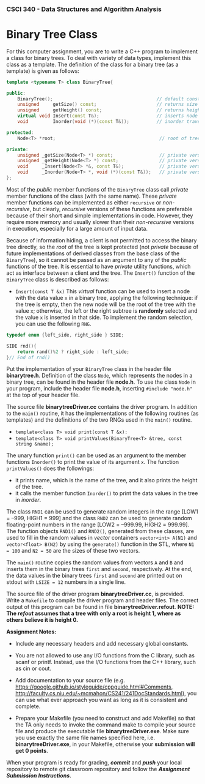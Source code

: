 ### CSCI 340 - Data Structures and Algorithm Analysis

# Binary Tree Class

For this computer assignment, you are to write a C++ program to implement a class for binary trees. To deal with variety of data types, implement this class as a template. The definition of the class for a binary tree (as a template) is given as follows:

```c++
template <typename T> class BinaryTree{

public:
    BinaryTree();                                      // default constructor
    unsigned     getSize() const;                      // returns size of tree
    unsigned     getHeight() const;                    // returns height of tree
    virtual void Insert(const T&);                     // inserts node in tree
    void         Inorder(void (*)(const T&));          // inorder traversal of tree

protected:
    Node<T> *root;                                      // root of tree

private:
    unsigned _getSize(Node<T> *) const;                 // private version of getSize()
    unsigned _getHeight(Node<T> *) const;               // private version of getHeight()
    void     _Insert(Node<T> *&, const T&);             // private version of Insert()
    void     _Inorder(Node<T> *, void (*)(const T&));   // private version of Inorder()
};
```

Most of the *public* member functions of the `BinaryTree` class call *private* member functions of the class (with the same name). These *private* member functions can be implemented as either `recursive` or *non-recursive*, but clearly, *recursive* versions of these functions are preferable because of their short and simple implementations in code. However, they require more memory and usually slower than their *non-recursive* versions in execution, especially for a large amount of input data.

Because of information hiding, a client is not permitted to access the binary tree directly, so the *root* of the tree is kept protected (not *private* because of future implementations of derived classes from the base class of the `BinaryTree`), so it cannot be passed as an argument to any of the *public* functions of the tree. It is essential to have *private* utility functions, which act as interface between a client and the tree. The `Insert()` function of the `BinaryTree` class is described as follows:

- `Insert(const T &x)` This *virtual* function can be used to insert a node with the data value `x` in a binary tree, applying the following technique: if the tree is empty, then the new node will be the root of the tree with the value `x`; otherwise, the left or the right subtree is **randomly** selected and the value `x` is inserted in that side. To implement the random selection, you can use the following `RNG`.

```c++
typedef enum {left_side, right_side } SIDE;

SIDE rnd(){ 
    return rand()%2 ? right_side : left_side;
}// End of rnd()
```

Put the implementation of your `BinaryTree` class in the header file **binarytree.h**. Definition of the class `Node`, which represents the nodes in a binary tree, can be found in the header file **node.h**. To use the class `Node` in your program, include the header file **node.h**, inserting `#include "node.h"` at the top of your header file.

The source file **binarytreeDriver.cc** contains the driver program. In addition to the `main()` routine, it has the implementations of the following routines (as templates) and the definitions of the two RNGs used in the `main()` routine.

- `template<class T> void print(const T &x):`
- `template<class T> void printValues(BinaryTree<T> &tree, const string &name);`

The unary function `print()` can be used as an argument to the member functions `Inorder()` to print the value of its argument `x`. The function `printValues()` does the followings:

- it prints name, which is the name of the tree, and it also prints the height of the tree.
- it calls the member function `Inorder()` to print the data values in the tree in *inorder*.

The class `RND1` can be used to generate random integers in the range [LOW1 = –999, HIGH1 = 999] and the class `RND2` can be used to generate random floating-point numbers in the range [LOW2 = –999.99, HIGH2 = 999.99]. The function objects `RND1()` and `RND2()`, generated from these classes, are used to fill in the random values in *vector* containers `vector<int> A(N1)` and `vector<float> B(N2)` by using the `generate()` function in the STL, where `N1 = 100` and `N2 = 50` are the sizes of these two vectors. 

The `main()` routine copies the random values from vectors `A` and `B` and inserts them in the binary trees `first` and `second`, respectively. At the end, the data values in the binary trees `first` and `second` are printed out on stdout with `LSIZE = 12` numbers in a single line.

The source file of the driver program **binarytreeDriver.cc**, is provided. Write a `Makefile` to compile the driver program and header files. The correct output of this program can be found in file **binarytreeDriver.refout**. **NOTE: The _refout_ assumes that a tree with only a root is height 1, where as others believe it is height 0.**

**Assignment Notes:**

- Include any necessary headers and add necessary global constants.

- You are not allowed to use any I/O functions from the C library, such as scanf or printf. Instead, use the I/O functions from the C++ library, such as cin or cout.

- Add documentation to your source file (e.g. https://google.github.io/styleguide/cppguide.html#Comments, http://faculty.cs.niu.edu/~mcmahon/CS241/241DocStandards.html), you can use what ever approach you want as long as it is consistent and complete.

- Prepare your Makefile (you need to construct and add Makefile) so that the TA only needs to invoke the command make to compile your source file and produce the executable file **binarytreeDriver.exe**. Make sure you use exactly the same file names specified here, i.e. **binarytreeDriver.exe**, in your Makefile, otherwise your **submission will get 0 points**.

When your program is ready for grading, ***commit*** and ***push*** your local repository to remote git classroom repository and follow the _**Assignment Submission Instructions**_.
